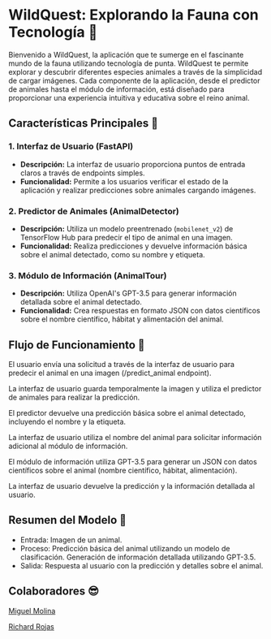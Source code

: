 # WildQuest: Explorando la Fauna con Tecnología 🦈

Bienvenido a WildQuest, la aplicación que te sumerge en el fascinante mundo de la fauna utilizando tecnología de punta. WildQuest te permite explorar y descubrir diferentes especies animales a través de la simplicidad de cargar imágenes. Cada componente de la aplicación, desde el predictor de animales hasta el módulo de información, está diseñado para proporcionar una experiencia intuitiva y educativa sobre el reino animal.

## Características Principales 🐼

### 1. Interfaz de Usuario (FastAPI)
- **Descripción:** La interfaz de usuario proporciona puntos de entrada claros a través de endpoints simples.
- **Funcionalidad:** Permite a los usuarios verificar el estado de la aplicación y realizar predicciones sobre animales cargando imágenes.

### 2. Predictor de Animales (AnimalDetector)
- **Descripción:** Utiliza un modelo preentrenado (`mobilenet_v2`) de TensorFlow Hub para predecir el tipo de animal en una imagen.
- **Funcionalidad:** Realiza predicciones y devuelve información básica sobre el animal detectado, como su nombre y etiqueta.

### 3. Módulo de Información (AnimalTour)
- **Descripción:** Utiliza OpenAI's GPT-3.5 para generar información detallada sobre el animal detectado.
- **Funcionalidad:** Crea respuestas en formato JSON con datos científicos sobre el nombre científico, hábitat y alimentación del animal.

## Flujo de Funcionamiento 🐅
El usuario envía una solicitud a través de la interfaz de usuario para predecir el animal en una imagen (/predict_animal endpoint).

La interfaz de usuario guarda temporalmente la imagen y utiliza el predictor de animales para realizar la predicción.

El predictor devuelve una predicción básica sobre el animal detectado, incluyendo el nombre y la etiqueta.

La interfaz de usuario utiliza el nombre del animal para solicitar información adicional al módulo de información.

El módulo de información utiliza GPT-3.5 para generar un JSON con datos científicos sobre el animal (nombre científico, hábitat, alimentación).

La interfaz de usuario devuelve la predicción y la información detallada al usuario.

## Resumen del Modelo 🐲
* Entrada: Imagen de un animal.
* Proceso:
  Predicción básica del animal utilizando un modelo de clasificación.
  Generación de información detallada utilizando GPT-3.5.
* Salida: Respuesta al usuario con la predicción y detalles sobre el animal.

## Colaboradores 😎
[Miguel Molina](https://github.com/Mickysaurio-rex)

[Richard Rojas](https://github.com/RichyRed)
